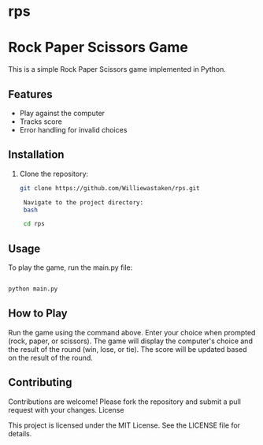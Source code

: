# rps
# Rock Paper Scissors Game

This is a simple Rock Paper Scissors game implemented in Python.

## Features
- Play against the computer
- Tracks score
- Error handling for invalid choices

## Installation
1. Clone the repository:
   ```bash
   git clone https://github.com/Williewastaken/rps.git

    Navigate to the project directory:
    bash

    cd rps
   ```

## Usage

To play the game, run the main.py file:
```bash

python main.py
```

## How to Play

Run the game using the command above.
Enter your choice when prompted (rock, paper, or scissors).
The game will display the computer's choice and the result of the round (win, lose, or tie).
The score will be updated based on the result of the round.

## Contributing

Contributions are welcome! Please fork the repository and submit a pull request with your changes.
License

This project is licensed under the MIT License. See the LICENSE file for details.
